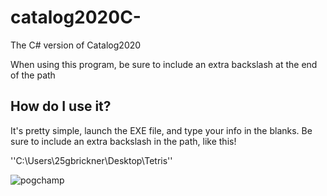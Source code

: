 # catalog2020C-
The C# version of Catalog2020

When using this program, be sure to include an extra backslash at the end of the path

## How do I use it?
It's pretty simple, launch the EXE file, and type your info in the blanks. Be sure to include an extra backslash in the path, like this!

''C:\Users\25gbrickner\Desktop\Tetris\''

![pogchamp](https://i.imgur.com/bbN5MrQ.png)
